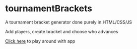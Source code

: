 # tournamentBrackets

A tournament bracket generator done purely in HTML/CSS/JS

Add players, create bracket and choose who advances

[Click here](https://jayychang.github.io/tournamentBrackets/) to play around with app  
